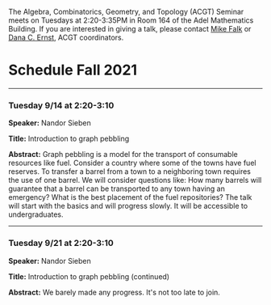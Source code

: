 The Algebra, Combinatorics, Geometry, and Topology (ACGT) Seminar meets on Tuesdays at 2:20-3:35PM in Room 164 of the Adel Mathematics Building. If you are interested in giving a talk, please contact [Mike Falk](mailto:Michael.Falk@nau.edu) or [Dana C. Ernst](http://danaernst.com), ACGT coordinators.

# Schedule Fall 2021 #

<hr>

### Tuesday 9/14 at 2:20-3:10

**Speaker:** Nandor Sieben

**Title:** Introduction to graph pebbling

**Abstract:** Graph pebbling is a model for the transport of consumable resources like fuel. Consider a country where some of the towns have fuel reserves. To transfer a barrel from a town to a neighboring town requires the use of one barrel. We will consider questions like: How many barrels will guarantee that a barrel can be transported to any town having an emergency? What is the best placement of the fuel repositories? The talk will start with the basics and will progress slowly. It will be accessible to undergraduates.

<hr>

### Tuesday 9/21 at 2:20-3:10

**Speaker:** Nandor Sieben

**Title:** Introduction to graph pebbling (continued)

**Abstract:** We barely made any progress. It's not too late to join.
